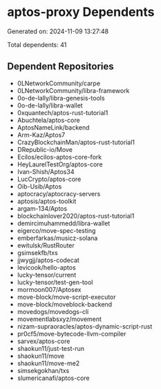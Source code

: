 # aptos-proxy Dependents

Generated on: 2024-11-09 13:27:48

Total dependents: 41

## Dependent Repositories

- 0LNetworkCommunity/carpe
- 0LNetworkCommunity/libra-framework
- 0o-de-lally/libra-genesis-tools
- 0o-de-lally/libra-wallet
- 0xquantech/aptos-rust-tutorial1
- Abuchtela/aptos-core
- AptosNameLink/backend
- Arm-Kaz/Aptos7
- CrazyBlockchainMan/aptos-rust-tutorial1
- DRepublic-io/Move
- Ecilos/ecilos-aptos-core-fork
- HeyLaurelTestOrg/aptos-core
- Ivan-Shish/Aptos34
- LucCrypto/aptos-core
- Oib-Usib/Aptos
- aptocracy/aptocracy-servers
- aptosis/aptos-toolkit
- argam-134/Aptos
- blockchainlover2020/aptos-rust-tutorial1
- demircimuhammedd/libra-wallet
- eigerco/move-spec-testing
- emberfarkas/musicz-solana
- ewitulsk/RustRouter
- gsimsekfb/txs
- jjwygjj/aptos-codecat
- levicook/hello-aptos
- lucky-tensor/current
- lucky-tensor/test-gen-tool
- mormoon007/Aptosex
- move-block/move-script-executor
- move-block/moveblock-backend
- movedogs/movedogs-cli
- movementlabsxyz/movement
- nizam-supraoracles/aptos-dynamic-script-rust
- pr0cf5/move-bytecode-llvm-compiler
- sarvex/aptos-core
- shaokun11/just-test-run
- shaokun11/move
- shaokun11/move-me2
- simsekgokhan/txs
- slumericanafi/aptos-core
